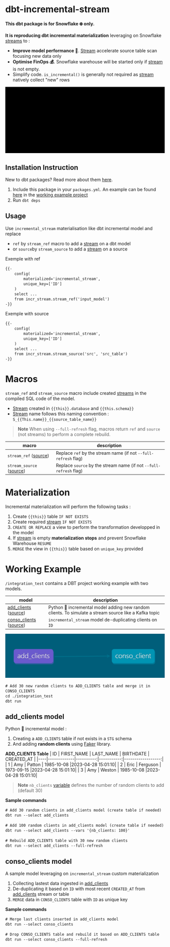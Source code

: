 # dbt-incremental-stream
**This dbt package is for Snowflake ❄️ only.**

**It is reproducing dbt incremental materialization** leveraging on Snowflake [streams](https://docs.snowflake.com/en/user-guide/streams-intro) to :
* **Improve model performance 💨**. [Stream](https://docs.snowflake.com/en/user-guide/streams-intro) accelerate source table scan focusing new data only 
* **Optimise FinOps 💰**. Snowflake warehouse will be started only if [stream](https://docs.snowflake.com/en/user-guide/streams-intro) is not empty. 
* Simplify code. `is_incremental()` is generally not required as [stream](https://docs.snowflake.com/en/user-guide/streams-intro) natively collect "new" rows

![](readme/stream.gif)

## Installation Instruction
New to dbt packages? Read more about them [here](https://docs.getdbt.com/docs/building-a-dbt-project/package-management/).
1. Include this package in your `packages.yml`. An example can be found [here](/integration_tests/packages.yml) in the [working example project](#working-example) 
2. Run `dbt deps` 

## Usage
Use `incremental_stream` materialisation like dbt incremental model and replace 
* `ref` by `stream_ref` macro to add a [stream](https://docs.snowflake.com/en/user-guide/streams-intro) on a dbt model
* or `source`by `stream_source` to add a [stream](https://docs.snowflake.com/en/user-guide/streams-intro) on a source

Exemple with ref
```
{{-
    config(
        materialized='incremental_stream',
        unique_key=['ID']
    )
    select ...
    from incr_stream.stream_ref('input_model')
-}}
```

Exemple with source
```
{{-
    config(
        materialized='incremental_stream',
        unique_key=['ID']
    )
    select ...
    from incr_stream.stream_source('src', 'src_table')
-}}
```

# Macros
`stream_ref` and `stream_source` macro include created [streams](https://docs.snowflake.com/en/user-guide/streams-intro) in the compiled SQL code of the model. 
* [Stream](https://docs.snowflake.com/en/user-guide/streams-intro) created in `{{this}}.database` and `{{this.schema}}`
* [Stream](https://docs.snowflake.com/en/user-guide/streams-intro) name follows this naming convention : `S_{{This.name}}_{{source_table_name}}`

> **Note**
> When using `--full-refresh` flag, macros return `ref` and `source` (not streams) to perform a complete rebuild. 

| macro | description |
|-------|-------------|
| `stream_ref` ([source](macros/stream_source.sql)) | Replace `ref` by the stream name (if not `--full-refresh` flag) |
| `stream_source` ([source](macros/stream_source.sql)) | Replace `source` by the stream name (if not `--full-refresh` flag) |


# Materialization
Incremental materialization will perform the following tasks : 
1. Create `{{this}}` table `IF NOT EXISTS`
2. Create required [stream](https://docs.snowflake.com/en/user-guide/streams-intro) `IF NOT EXISTS`
3. `CREATE OR REPLACE` a view to perform the transformation developped in the model 
4.  If [stream](https://docs.snowflake.com/en/user-guide/streams-intro) is empty **materialization stops** and prevent Snowflake Warehouse `RESUME`  
5. `MERGE` the view in `{{this}}` table based on `unique_key` provided


# Working Example
`/integration_test` contains a DBT project working example with two models.

| model | description |
|-------|-------------|
| [add_clients](#add_clients-model) ([source](/integration_tests/models/stg/add_clients.py)) | Python 🐍 incremental model adding new random clients. To simulate a stream source like a Kafka topic |
| [conso_clients](#conso_clients-model) ([source](/integration_tests/models/dwh/conso_client.sql)) | `incremental_stream` model de-duplicating clients on `ID` |

![lineage](/readme/lineage.png)
```
# Add 30 new random clients to ADD_CLIENTS table and merge it in CONSO_CLIENTS
cd ./integration_test
dbt run
```

## add_clients model
Python 🐍 incremental model :
1. Creating a `ADD_CLIENTS` table if not exists in a `STG` schema 
2. And adding **random clients** using [Faker](https://faker.readthedocs.io/en/master/) library.

**ADD_CLIENTS Table**
| ID | FIRST_NAME  | LAST_NAME | BIRTHDATE  |    CREATED_AT     |
|----|-------------|----------:|-----------:|------------------:|
| 1  |     Amy     |  Patton   | 1985-10-08 |2023-04-28 15:01:10|
| 2  |     Eric    |  Ferguson | 1973-09-15 |2023-04-28 15:01:10|
| 3  |     Amy     |  Weston   | 1985-10-08 |2023-04-28 15:01:10|

>**Note** 
>`nb_clients` [variable](https://docs.getdbt.com/docs/using-variables) defines the number of random clients to add (default 30)

**Sample commands** 
```
# Add 30 random clients in add_clients model (create table if needed)
dbt run --select add_clients

# Add 100 random clients in add_clients model (create table if needed)
dbt run --select add_clients --vars '{nb_clients: 100}'

# Rebuild ADD_CLIENTS table with 30 new random clients
dbt run --select add_clients --full-refresh
```

## conso_clients model
A sample model leveraging on `incremental_stream` custom materialization
1. Collecting lastest data ingested in [add_clients](#add_clients-model)
2. De-duplicating it based on `ID` with most recent `CREATED_AT` from [add_clients](#add_clients-model) stream or table
3. `MERGE` data in `CONSO_CLIENTS` table with `ID` as unique key 

**Sample commands** 
```
# Merge last clients inserted in add_clients model
dbt run --select conso_clients

# Drop CONSO_CLIENTS table and rebuild it based on ADD_CLIENTS table
dbt run --select conso_clients --full-refresh
```
